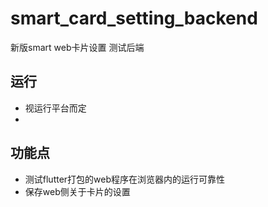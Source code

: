 # smart_card_setting_backend

新版smart web卡片设置 测试后端

## 运行
- 视运行平台而定
- 

## 功能点
- 测试flutter打包的web程序在浏览器内的运行可靠性
- 保存web侧关于卡片的设置

